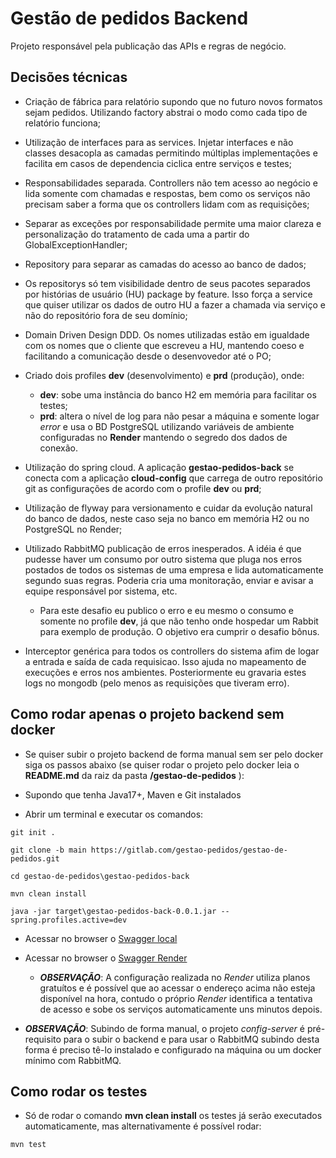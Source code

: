# Gestão de pedidos Backend
Projeto responsável pela publicação das APIs e regras de negócio.


## Decisões técnicas

- Criação de fábrica para relatório supondo que no futuro novos formatos sejam pedidos. Utilizando factory abstrai o modo como cada tipo de relatório funciona;

- Utilização de interfaces para as services. Injetar interfaces e não classes desacopla as camadas permitindo múltiplas implementações e facilita em casos de dependencia ciclica entre serviços e testes;

- Responsabilidades separada. Controllers não tem acesso ao negócio e lida somente com chamadas e respostas, bem como os serviços não precisam saber a forma que os controllers lidam com as requisições;

- Separar as exceções por responsabilidade permite uma maior clareza e personalização do tratamento de cada uma a partir do GlobalExceptionHandler;

- Repository para separar as camadas do acesso ao banco de dados;

- Os repositorys só tem visibilidade dentro de seus pacotes separados por histórias de usuário (HU) package by feature. Isso força a service que quiser utilizar os dados de outro HU a fazer a chamada via serviço e não do repositório fora de seu domínio;

- Domain Driven Design DDD. Os nomes utilizadas estão em igualdade com os nomes que o cliente que escreveu a HU, mantendo coeso e facilitando a comunicação desde o desenvovedor até o PO;

- Criado dois profiles **dev** (desenvolvimento) e **prd** (produção), onde:
    - **dev**: sobe uma instância do banco H2 em memória para facilitar os testes;
    - **prd**: altera o nível de log para não pesar a máquina e somente logar _error_ e usa o BD PostgreSQL utilizando variáveis de ambiente configuradas no **Render** mantendo o segredo dos dados de conexão.

- Utilização do spring cloud. A aplicação **gestao-pedidos-back** se conecta com a aplicação **cloud-config** que carrega de outro repositório git as configurações de acordo com o profile **dev** ou **prd**;

- Utilização de flyway para versionamento e cuidar da evolução natural do banco de dados, neste caso seja no banco em memória H2 ou no PostgreSQL no Render;

- Utilizado RabbitMQ publicação de erros inesperados. A idéia é que pudesse haver um consumo por outro sistema que pluga nos erros postados de todos os sistemas de uma empresa e lida automaticamente segundo suas regras. Poderia cria uma monitoração, enviar e avisar a equipe responsável por sistema, etc.
    - Para este desafio eu publico o erro e eu mesmo o consumo e somente no profile **dev**, já que não tenho onde hospedar um Rabbit para exemplo de produção. O objetivo era cumprir o desafio bônus.

- Interceptor genérica para todos os controllers do sistema afim de logar a entrada e saída de cada requisicao. Isso ajuda no mapeamento de execuções e erros nos ambientes. Posteriormente eu gravaria estes logs no mongodb (pelo menos as requisições que tiveram erro).


## Como rodar apenas o projeto backend sem docker

- Se quiser subir o projeto backend de forma manual sem ser pelo docker siga os passos abaixo (se quiser rodar o projeto pelo docker leia o **README.md** da raiz da pasta **/gestao-de-pedidos** ):

- Supondo que tenha Java17+, Maven e Git instalados

- Abrir um terminal e executar os comandos:
```
git init .
```
```
git clone -b main https://gitlab.com/gestao-pedidos/gestao-de-pedidos.git
```
```
cd gestao-de-pedidos\gestao-pedidos-back
```
```
mvn clean install
```
```
java -jar target\gestao-pedidos-back-0.0.1.jar --spring.profiles.active=dev
```
- Acessar no browser o [Swagger local](http://localhost:8080/gestao-pedidos/api/swagger-ui/index.html)

- Acessar no browser o [Swagger Render](https://gestao-pedidos-back.onrender.com/gestao-pedidos/api/swagger-ui/index.html)
    - **_OBSERVAÇÃO_**: A configuração realizada no _Render_ utiliza planos gratuítos e é possível que ao acessar o endereço acima não esteja disponível na hora, contudo o próprio _Render_ identifica a tentativa de acesso e sobe os serviços automaticamente uns minutos depois.

- **_OBSERVAÇÃO_**: Subindo de forma manual, o projeto _config-server_ é pré-requisito para o subir o backend e para usar o RabbitMQ subindo desta forma é preciso tê-lo instalado e configurado na máquina ou um docker mínimo com RabbitMQ.


## Como rodar os testes

- Só de rodar o comando **mvn clean install** os testes já serão executados automaticamente, mas alternativamente é possível rodar:
```
mvn test
```